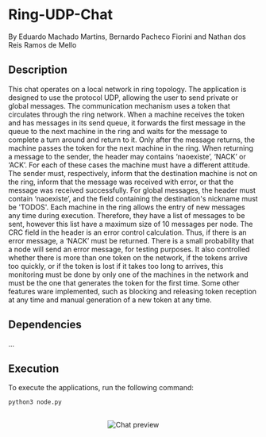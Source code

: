 # Ring-UDP-Chat
By Eduardo Machado Martins, Bernardo Pacheco Fiorini and Nathan dos Reis Ramos de Mello
## Description
This chat operates on a local network in ring topology. The application is designed to use the protocol UDP, allowing the user to send private or global messages. The communication mechanism uses a token that circulates through the ring network. When a machine receives the token and has messages in its send queue, it forwards the first message in the queue to the next machine in the ring and waits for the message to complete a turn around and return to it. Only after the message returns, the machine passes the token for the next machine in the ring. When returning a message to the sender, the header may contains ‘naoexiste’, ‘NACK’ or ‘ACK’. For each of these cases the machine must have a different attitude. The sender must, respectively, inform that the destination machine is not on the ring, inform that the message was received with error, or that the message was received successfully. For global messages, the header must contain ‘naoexiste’, and the field containing the destination's nickname must be 'TODOS'. Each machine in the ring allows the entry of new messages any time during execution. Therefore, they have a list of messages to be sent, however this list have a maximum size of 10 messages per node. The CRC field in the header is an error control calculation. Thus, if there is an error message, a ‘NACK’ must be returned.  There is a small probability that a node will send an error message, for testing purposes. It also controlled whether there is more than one token on the network, if the tokens arrive too quickly, or if the token is lost if it takes too long to arrives, this monitoring must be done by only one of the machines in the network and must be the one that generates the token for the first time. Some other features ware implemented, such as blocking and releasing token reception at any time and manual generation of a new token at any time.
## Dependencies
...
## Execution
To execute the applications, run the following command:
```
python3 node.py
```
##
<div align="center">  
  <img src="" alt="Chat preview" /> 
</div>

